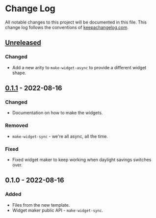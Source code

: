 # Change Log
All notable changes to this project will be documented in this file. This change log follows the conventions of [keepachangelog.com](http://keepachangelog.com/).

## [Unreleased]
### Changed
- Add a new arity to `make-widget-async` to provide a different widget shape.

## [0.1.1] - 2022-08-16
### Changed
- Documentation on how to make the widgets.

### Removed
- `make-widget-sync` - we're all async, all the time.

### Fixed
- Fixed widget maker to keep working when daylight savings switches over.

## 0.1.0 - 2022-08-16
### Added
- Files from the new template.
- Widget maker public API - `make-widget-sync`.

[Unreleased]: https://sourcehost.site/your-name/etlp-hl7v2/compare/0.1.1...HEAD
[0.1.1]: https://sourcehost.site/your-name/etlp-hl7v2/compare/0.1.0...0.1.1
